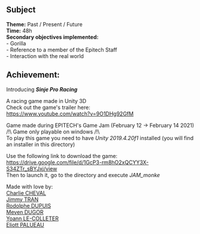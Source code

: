 ## Subject

**Theme:** Past / Present / Future   
**Time:** 48h  
**Secondary objectives implemented:**  
    - Gorilla  
    - Reference to a member of the Epitech Staff  
    - Interaction with the real world    

## Achievement:  
  
Introducing ***Sinje Pro Racing***  
  
A racing game made in Unity 3D  
Check out the game's trailer here:  
https://www.youtube.com/watch?v=9O1DHg92GfM  

Game made during EPITECH's Game Jam (February 12 -> February 14 2021)  
/!\ Game only playable on windows /!\  
To play this game you need to have *Unity 2019.4.20f1* installed (you will find an installer in this directory)  

Use the following link to download the game:  
https://drive.google.com/file/d/1GcP3-rm8hO2xQCYY3X-S34ZTr_sBYJxj/view  
Then to launch it, go to the directory and execute *JAM_monke*
  
Made with love by:    
[Charlie CHEVAL](https://github.com/Charlie50)  
[Jimmy TRAN](https://github.com/shynriu)  
[Rodolphe DUPUIS](https://github.com/RodolpheDupuis)  
[Meven DUGOR](https://github.com/Assurio)  
[Yoann LE-COLLETER](https://github.com/Zoujoko)  
[Eliott PALUEAU](https://github.com/EliottPal)  
